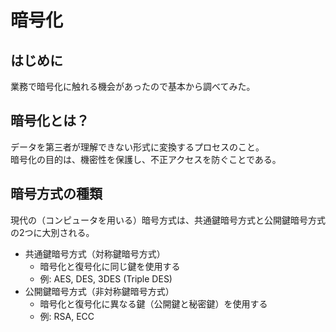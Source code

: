 # 暗号化

## はじめに

業務で暗号化に触れる機会があったので基本から調べてみた。

## 暗号化とは？

データを第三者が理解できない形式に変換するプロセスのこと。\
暗号化の目的は、機密性を保護し、不正アクセスを防ぐことである。

## 暗号方式の種類

現代の（コンピュータを用いる）暗号方式は、共通鍵暗号方式と公開鍵暗号方式の2つに大別される。

- 共通鍵暗号方式（対称鍵暗号方式）
  - 暗号化と復号化に同じ鍵を使用する
  - 例: AES, DES, 3DES (Triple DES)
- 公開鍵暗号方式（非対称鍵暗号方式）
  - 暗号化と復号化に異なる鍵（公開鍵と秘密鍵）を使用する
  - 例: RSA, ECC
